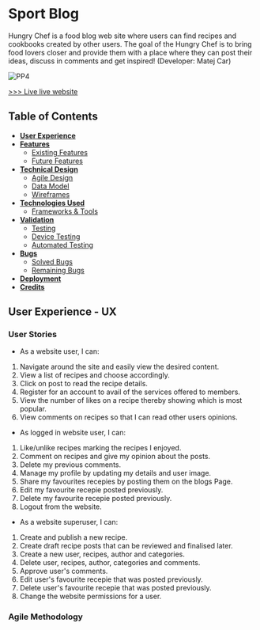 # Sport Blog

Hungry Chef is a food blog web site where users can find recipes and cookbooks created by other users. The goal of the Hungry Chef is to bring food lovers closer and provide them with a place where they can post their ideas, discuss in comments and get inspired!
(Developer: Matej Car)


![PP4](/docs/images/am-i-responsive.png)


[ >>> Live live website ]()


## Table of Contents
- [**User Experience**](#user-experience)
- [**Features**](#features)
   - [Existing Features](#existing-features)
   - [Future Features](#future-features)
- [**Technical Design**](#technical-design)
   - [Agile Design](#agile-design)
   - [Data Model](#data-model)
   - [Wireframes](#wireframes)
- [**Technologies Used**](#technologies-used)
   - [Frameworks & Tools](#frameworks--tools)
- [**Validation**](#validation)
   - [Testing](#testing)
   - [Device Testing](#device-testing)
   - [Automated Testing](#automated-testing)
- [**Bugs**](#bugs)
   - [Solved Bugs](#solved-bugs)
   - [Remaining Bugs](#remaining-bugs)
- [**Deployment**](#deployment)
- [**Credits**](#credits)

## User Experience - UX

### User Stories

* As a website user, I can:

1. Navigate around the site and easily view the desired content.
2. View a list of recipes and choose accordingly.
3. Click on post to read the recipe details.
4. Register for an account to avail of the services offered to members.
5. View the number of likes on a recipe thereby showing which is most popular.
6. View comments on recipes so that I can read other users opinions.

* As logged in website user, I can:

1. Like/unlike recipes marking the recipes I enjoyed.
2. Comment on recipes and give my opinion about the posts.
3. Delete my previous comments.
4. Manage my profile by updating my details and user image.
5. Share my favourites recepies by posting them on the blogs Page.
6. Edit my favourite recepie posted previously.
7. Delete my favourite recepie posted previously.
8. Logout from the website.

* As a website superuser, I can:

1. Create and publish a new recipe.
2. Create draft recipe posts that can be reviewed and finalised later.
3. Create a new user, recipes, author and categories.
4. Delete user, recipes, author, categories and comments.
5. Approve user's comments.
6. Edit user's favourite recepie that was posted previously.
7. Delete user's favourite recepie that was posted previously.
8. Change the website permissions for a user.

### Agile Methodology
